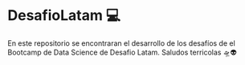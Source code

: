 # DesafioLatam 💻
En este repositorio se encontraran el desarrollo de los desafíos de el Bootcamp de Data Science de Desafio Latam.
Saludos terricolas 🛸👽

